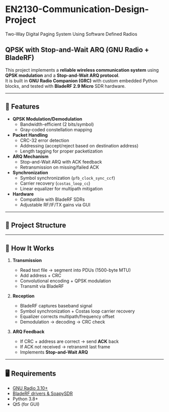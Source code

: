# EN2130-Communication-Design-Project
Two-Way Digital Paging System Using Software Defined Radios
## QPSK with Stop-and-Wait ARQ (GNU Radio + BladeRF)

This project implements a **reliable wireless communication system** using **QPSK modulation** and a **Stop-and-Wait ARQ protocol**.  
It is built in **GNU Radio Companion (GRC)** with custom embedded Python blocks, and tested with **BladeRF 2.9 Micro** SDR hardware.

---

## 📑 Features
- **QPSK Modulation/Demodulation**
  - Bandwidth-efficient (2 bits/symbol)
  - Gray-coded constellation mapping
- **Packet Handling**
  - CRC-32 error detection
  - Addressing (accept/reject based on destination address)
  - Length tagging for proper packetization
- **ARQ Mechanism**
  - Stop-and-Wait ARQ with ACK feedback
  - Retransmission on missing/failed ACK
- **Synchronization**
  - Symbol synchronization (`pfb_clock_sync_ccf`)
  - Carrier recovery (`costas_loop_cc`)
  - Linear equalizer for multipath mitigation
- **Hardware**
  - Compatible with BladeRF SDRs
  - Adjustable RF/IF/TX gains via GUI

---

## 📂 Project Structure

---

## 🔧 How It Works
1. **Transmission**
   - Read text file → segment into PDUs (1500-byte MTU)
   - Add address + CRC
   - Convolutional encoding + QPSK modulation
   - Transmit via BladeRF

2. **Reception**
   - BladeRF captures baseband signal
   - Symbol synchronization + Costas loop carrier recovery
   - Equalizer corrects multipath/frequency offset
   - Demodulation → decoding → CRC check

3. **ARQ Feedback**
   - If CRC + address are correct → send **ACK** back
   - If ACK not received → retransmit last frame
   - Implements **Stop-and-Wait ARQ**

---

## 🖥️ Requirements
- [GNU Radio 3.10+](https://wiki.gnuradio.org)
- [BladeRF drivers & SoapySDR](https://github.com/Nuand/bladeRF)
- Python 3.8+
- Qt5 (for GUI)

